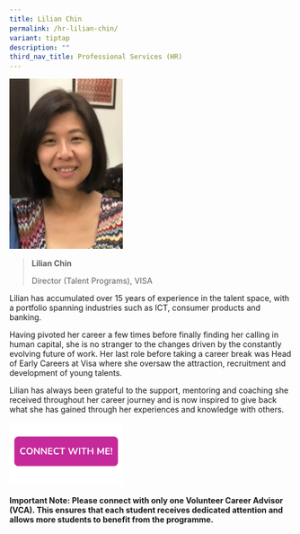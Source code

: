 ```yaml
---
title: Lilian Chin
permalink: /hr-lilian-chin/
variant: tiptap
description: ""
third_nav_title: Professional Services (HR)
---
```

<p></p>
<div class="isomer-image-wrapper">
<img style="width: 40%;" height="auto" width="100%" alt="" src="/images/Profile Photos/lilian chin.jpg">
</div>
<blockquote>
<p><strong>Lilian Chin</strong>
</p>
<p>Director (Talent Programs), VISA</p>
</blockquote>
<p>Lilian has accumulated over 15 years of experience in the talent space,
with a portfolio spanning industries such as ICT, consumer products and
banking.</p>
<p>Having pivoted her career a few times before finally finding her calling
in human capital, she is no stranger to the changes driven by the constantly
evolving future of work. Her last role before taking a career break was
Head of Early Careers at Visa where she oversaw the attraction, recruitment
and development of young talents.</p>
<p>Lilian has always been grateful to the support, mentoring and coaching
she received throughout her career journey and is now inspired to give
back what she has gained through her experiences and knowledge with others.</p>
<a class="isomer-image-wrapper" href="https://form.gov.sg/677f333d591c8c2780edcade">
<img style="width: 40%;" height="auto" width="100%" alt="" src="/images/Page Photos/CONNECT_WITH_ME.png">
</a>
<p><strong>Important Note: Please connect with only one Volunteer Career Advisor (VCA). This ensures that each student receives dedicated attention and allows more students to benefit from the programme.</strong>
</p>